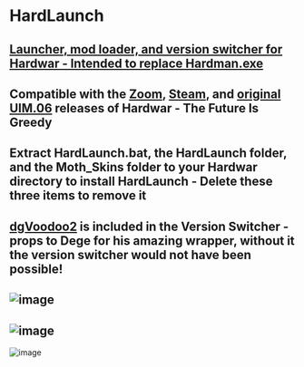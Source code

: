 # HardLaunch
[Launcher, mod loader, and version switcher for Hardwar - Intended to replace Hardman.exe](https://github.com/Bladez1992/HardLaunch/releases)
--------------------------------------------------------------------------------------------------------------------------------------------------------------------------
Compatible with the [Zoom](https://www.zoom-platform.com/product/hardwar), [Steam](https://store.steampowered.com/app/1500540/Hardwar), and [original UIM.06](http://zedo.hardwar.info/) releases of Hardwar - The Future Is Greedy
--------------------------------------------------------------------------------------------------------------------------------------------------------------------------
Extract HardLaunch.bat, the HardLaunch folder, and the Moth_Skins folder to your Hardwar directory to install HardLaunch - Delete these three items to remove it
--------------------------------------------------------------------------------------------------------------------------------------------------------------------------
[dgVoodoo2](http://dege.freeweb.hu) is included in the Version Switcher - props to Dege for his amazing wrapper, without it the version switcher would not have been possible!
--------------------------------------------------------------------------------------------------------------------------------------------------------------------------
![image](https://user-images.githubusercontent.com/49579859/224608326-91122c59-0bf2-4402-aa06-025daf097def.png)
--------------------------------------------------------------------------------------------------------------------------------------------------------------------------
![image](https://user-images.githubusercontent.com/49579859/224609558-dcfbe655-07fe-466f-8d15-79ca29961944.png)
--------------------------------------------------------------------------------------------------------------------------------------------------------------------------
![image](https://user-images.githubusercontent.com/49579859/224608403-c1ab4357-ecfa-4dd0-908f-e4d538ba999a.png)
